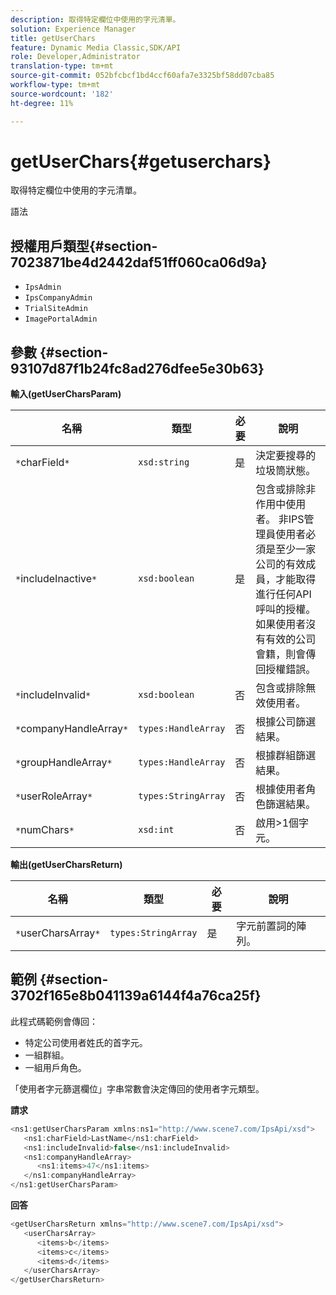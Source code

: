 ```yaml
---
description: 取得特定欄位中使用的字元清單。
solution: Experience Manager
title: getUserChars
feature: Dynamic Media Classic,SDK/API
role: Developer,Administrator
translation-type: tm+mt
source-git-commit: 052bfcbcf1bd4ccf60afa7e3325bf58dd07cba85
workflow-type: tm+mt
source-wordcount: '182'
ht-degree: 11%

---
```



# getUserChars{#getuserchars}

取得特定欄位中使用的字元清單。

語法

## 授權用戶類型{#section-7023871be4d2442daf51ff060ca06d9a}

* `IpsAdmin`
* `IpsCompanyAdmin`
* `TrialSiteAdmin`
* `ImagePortalAdmin`

## 參數 {#section-93107d87f1b24fc8ad276dfee5e30b63}

**輸入(getUserCharsParam)**

| 名稱 | 類型 | 必要 | 說明 |
|---|---|---|---|
| `*`charField`*` | `xsd:string` | 是 | 決定要搜尋的垃圾筒狀態。 |
| `*`includeInactive`*` | `xsd:boolean` | 是 | 包含或排除非作用中使用者。 非IPS管理員使用者必須是至少一家公司的有效成員，才能取得進行任何API呼叫的授權。 如果使用者沒有有效的公司會籍，則會傳回授權錯誤。 |
| `*`includeInvalid`*` | `xsd:boolean` | 否 | 包含或排除無效使用者。 |
| `*`companyHandleArray`*` | `types:HandleArray` | 否 | 根據公司篩選結果。 |
| `*`groupHandleArray`*` | `types:HandleArray` | 否 | 根據群組篩選結果。 |
| `*`userRoleArray`*` | `types:StringArray` | 否 | 根據使用者角色篩選結果。 |
| `*`numChars`*` | `xsd:int` | 否 | 啟用>1個字元。 |

**輸出(getUserCharsReturn)**

| 名稱 | 類型 | 必要 | 說明 |
|---|---|---|---|
| `*`userCharsArray`*` | `types:StringArray` | 是 | 字元前置詞的陣列。 |

## 範例 {#section-3702f165e8b041139a6144f4a76ca25f}

此程式碼範例會傳回：

* 特定公司使用者姓氏的首字元。
* 一組群組。
* 一組用戶角色。

「使用者字元篩選欄位」字串常數會決定傳回的使用者字元類型。

**請求**

```java
<ns1:getUserCharsParam xmlns:ns1="http://www.scene7.com/IpsApi/xsd">
   <ns1:charField>LastName</ns1:charField>
   <ns1:includeInvalid>false</ns1:includeInvalid>
   <ns1:companyHandleArray>
      <ns1:items>47</ns1:items>
   </ns1:companyHandleArray>
</ns1:getUserCharsParam>
```

**回答**

```java
<getUserCharsReturn xmlns="http://www.scene7.com/IpsApi/xsd">
   <userCharsArray>
      <items>b</items>
      <items>c</items>
      <items>d</items>
   </userCharsArray>
</getUserCharsReturn>
```

